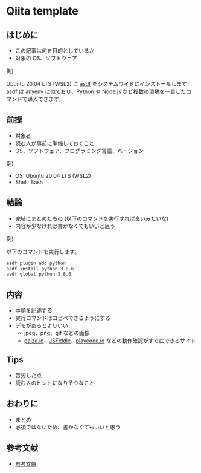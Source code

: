 # Qiita template

## はじめに

- この記事は何を目的としているか
- 対象の OS、ソフトウェア

例)

Ubuntu 20.04 LTS (WSL2) に [asdf](https://github.com/asdf-vm/asdf) をシステムワイドにインストールします。  
asdf は [anyenv](https://github.com/anyenv/anyenv) に似ており、Python や Node.js など複数の環境を一貫したコマンドで導入できます。

## 前提

- 対象者
- 読む人が事前に準備しておくこと
- OS、ソフトウェア、プログラミング言語、バージョン

例)

- OS: Ubuntu 20.04 LTS (WSL2)
- Shell: Bash

## 結論

- 完結にまとめたもの (以下のコマンドを実行すれば良いみたいな)
- 内容が少なければ書かなくてもいいと思う

例)

以下のコマンドを実行します。

```bash
asdf plugin add python
asdf install python 3.8.6
asdf global python 3.8.6
```

## 内容

- 手順を記述する
- 実行コマンドはコピペできるようにする
- デモがあるとよりいい
  - jpeg、png、gif などの画像
  - [paiza.io](https://paiza.io/)、[JSFiddle](https://jsfiddle.net/)、[playcode.io](https://playcode.io/) などの動作確認がすぐにできるサイト

## Tips

- 苦労した点
- 読む人のヒントになりそうなこと

## おわりに

- まとめ
- 必須ではないため、書かなくてもいいと思う

## 参考文献

- [参考文献](https://exmaple.com)
